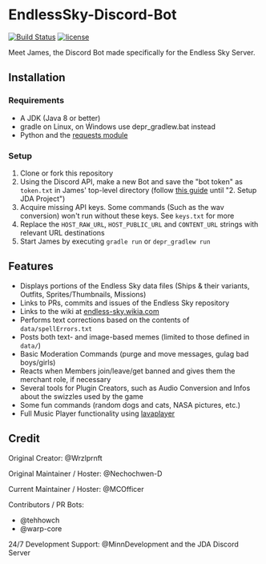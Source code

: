 # EndlessSky-Discord-Bot
[![Build Status](https://travis-ci.org/EndlessSkyCommunity/EndlessSky-Discord-Bot.svg?branch=master)](https://travis-ci.org/MCOfficer/EndlessSky-Discord-Bot)
[![license](https://img.shields.io/aur/license/yaourt.svg)](https://github.com/MCOfficer/EndlessSky-Discord-Bot/tree/master/LICENSE)

Meet James, the Discord Bot made specifically for the Endless Sky Server.

## Installation
### Requirements
- A JDK (Java 8 or better)
- gradle on Linux, on Ẃindows use depr_gradlew.bat instead
- Python and the [requests module](http://docs.python-requests.org/en/master/)
### Setup
1. Clone or fork this repository
2. Using the Discord API, make a new Bot and save the "bot token" as `token.txt` in James' top-level directory (follow [this guide](https://github.com/DV8FromTheWorld/JDA/wiki/3%29-Getting-Started) until "2. Setup JDA Project")
3. Acquire missing API keys. Some commands (Such as the wav conversion) won't run without these keys. See `keys.txt` for more
4. Replace the `HOST_RAW_URL`, `HOST_PUBLIC_URL` and `CONTENT_URL` strings with relevant URL destinations
5. Start James by executing `gradle run` or `depr_gradlew run`

## Features
- Displays portions of the Endless Sky data files (Ships & their variants, Outfits, Sprites/Thumbnails, Missions)
- Links to PRs, commits and issues of the Endless Sky repository
- Links to the wiki at [endless-sky.wikia.com](https://endless-sky.wikia.com)
- Performs text corrections based on the contents of `data/spellErrors.txt`
- Posts both text- and image-based memes (limited to those defined in `data/`)
- Basic Moderation Commands (purge and move messages, gulag bad boys/girls)
- Reacts when Members join/leave/get banned and gives them the merchant role, if necessary
- Several tools for Plugin Creators, such as Audio Conversion and Infos about the swizzles used by the game
- Some fun commands (random dogs and cats, NASA pictures, etc.)
- Full Music Player functionality using [lavaplayer](https://github.com/sedmelluq/lavaplayer)

## Credit
Original Creator: @Wrzlprnft

Original Maintainer / Hoster: @Nechochwen-D

Current Maintainer / Hoster: @MCOfficer

Contributors / PR Bots:
 - @tehhowch
 - @warp-core

24/7 Development Support: @MinnDevelopment and the JDA Discord Server
